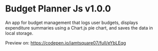 # Budget Planner Js v1.0.0
An app for budget management that logs user budgets, displays expenditure summaries using a Chart.js pie chart, and saves the data in local storage.

Preview on: https://codepen.io/iamtsquare07/full/eYbLEqg
